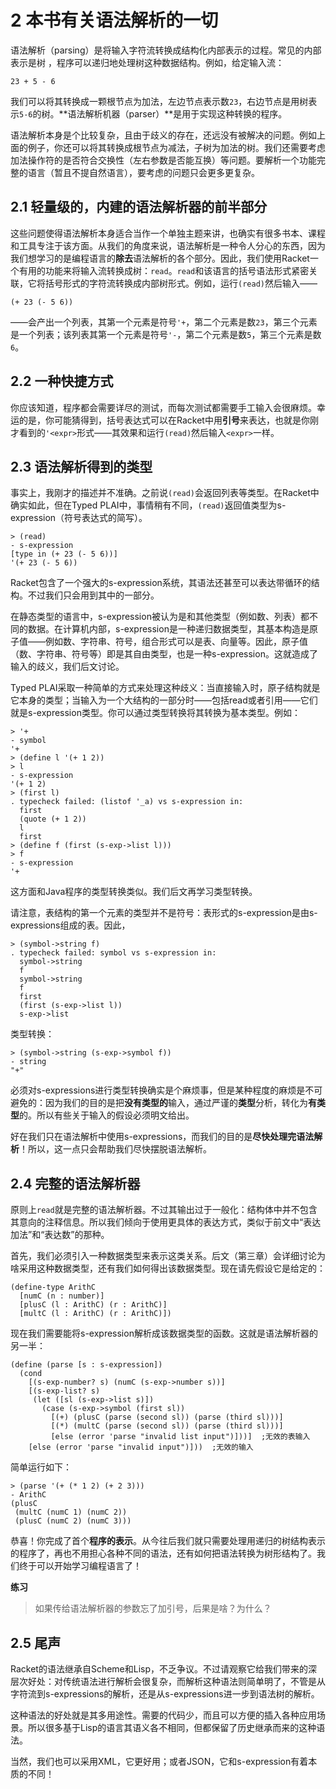 # 2 本书有关语法解析的一切

语法解析（parsing）是将输入字符流转换成结构化内部表示的过程。常见的内部表示是树 ，程序可以递归地处理树这种数据结构。例如，给定输入流：

```text
23 + 5 - 6
```

我们可以将其转换成一颗根节点为加法，左边节点表示数`23`，右边节点是用树表示`5-6`的树。**语法解析机器（parser）**是用于实现这种转换的程序。

语法解析本身是个比较复杂，且由于歧义的存在，还远没有被解决的问题。例如上面的例子，你还可以将其转换成根节点为减法，子树为加法的树。我们还需要考虑加法操作符的是否符合交换性（左右参数是否能互换）等问题。要解析一个功能完整的语言（暂且不提自然语言），要考虑的问题只会更多更复杂。

## 2.1 轻量级的，内建的语法解析器的前半部分

这些问题使得语法解析本身适合当作一个单独主题来讲，也确实有很多书本、课程和工具专注于该方面。从我们的角度来说，语法解析是一种令人分心的东西，因为我们想学习的是编程语言的**除去**语法解析的各个部分。因此，我们使用Racket一个有用的功能来将输入流转换成树：`read`。`read`和该语言的括号语法形式紧密关联，它将括号形式的字符流转换成内部树形式。例如，运行`(read)`然后输入——

```text
(+ 23 (- 5 6))
```

——会产出一个列表，其第一个元素是符号`'+`，第二个元素是数`23`，第三个元素是一个列表；该列表其第一个元素是符号`'-`，第二个元素是数`5`，第三个元素是数`6`。

## 2.2 一种快捷方式

你应该知道，程序都会需要详尽的测试，而每次测试都需要手工输入会很麻烦。幸运的是，你可能猜得到，括号表达式可以在Racket中用**引号**来表达，也就是你刚才看到的`'<expr>`形式——其效果和运行`(read)`然后输入`<expr>`一样。

## 2.3 语法解析得到的类型

事实上，我刚才的描述并不准确。之前说`(read)`会返回列表等类型。在Racket中确实如此，但在Typed PLAI中，事情稍有不同，`(read)`返回值类型为s-expression（符号表达式的简写）。

```racket
> (read)
- s-expression
[type in (+ 23 (- 5 6))]
'(+ 23 (- 5 6))
```

Racket包含了一个强大的s-expression系统，其语法还甚至可以表达带循环的结构。不过我们只会用到其中的一部分。

在静态类型的语言中，s-expression被认为是和其他类型（例如数、列表）都不同的数据。在计算机内部，s-expression是一种递归数据类型，其基本构造是原子值——例如数、字符串、符号，组合形式可以是表、向量等。因此，原子值（数、字符串、符号等）即是其自由类型，也是一种s-expression。这就造成了输入的歧义，我们后文讨论。

Typed PLAI采取一种简单的方式来处理这种歧义：当直接输入时，原子结构就是它本身的类型；当输入为一个大结构的一部分时——包括read或者引用——它们就是s-expression类型。你可以通过类型转换将其转换为基本类型。例如：

```racket
> '+
- symbol
'+
> (define l '(+ 1 2))
> l
- s-expression
'(+ 1 2)
> (first l)
. typecheck failed: (listof '_a) vs s-expression in:
  first
  (quote (+ 1 2))
  l
  first
> (define f (first (s-exp->list l)))
> f
- s-expression
'+
```

这方面和Java程序的类型转换类似。我们后文再学习类型转换。

请注意，表结构的第一个元素的类型并不是符号：表形式的s-expression是由s-expressions组成的表。因此，

```racket
> (symbol->string f)
. typecheck failed: symbol vs s-expression in:
  symbol->string
  f
  symbol->string
  f
  first
  (first (s-exp->list l))
  s-exp->list
```

类型转换：

```racket
> (symbol->string (s-exp->symbol f))
- string
"+"
```

必须对s-expressions进行类型转换确实是个麻烦事，但是某种程度的麻烦是不可避免的：因为我们的目的是把**没有类型的**输入，通过严谨的**类型**分析，转化为**有类型**的。所以有些关于输入的假设必须明文给出。

好在我们只在语法解析中使用s-expressions，而我们的目的是**尽快处理完语法解析**！所以，这一点只会帮助我们尽快摆脱语法解析。

## 2.4 完整的语法解析器

原则上`read`就是完整的语法解析器。不过其输出过于一般化：结构体中并不包含其意向的注释信息。所以我们倾向于使用更具体的表达方式，类似于前文中“表达加法”和“表达数”的那种。

首先，我们必须引入一种数据类型来表示这类关系。后文（第三章）会详细讨论为啥采用这种数据类型，还有我们如何得出该数据类型。现在请先假设它是给定的：

```
(define-type ArithC
  [numC (n : number)]
  [plusC (l : ArithC) (r : ArithC)]
  [multC (l : ArithC) (r : ArithC)])
```

现在我们需要能将s-expression解析成该数据类型的函数。这就是语法解析器的另一半：

```racket
(define (parse [s : s-expression])
  (cond
    [(s-exp-number? s) (numC (s-exp->number s))]
    [(s-exp-list? s)
     (let ([sl (s-exp->list s)])
       (case (s-exp->symbol (first sl))
         [(+) (plusC (parse (second sl)) (parse (third sl)))]
         [(*) (multC (parse (second sl)) (parse (third sl)))]
         [else (error 'parse "invalid list input")]))]  ;无效的表输入
    [else (error 'parse "invalid input")]))  ;无效的输入
```

简单运行如下：

```racket
> (parse '(+ (* 1 2) (+ 2 3)))
- ArithC
(plusC
 (multC (numC 1) (numC 2))
 (plusC (numC 2) (numC 3)))
```

恭喜！你完成了首个**程序的表示**。从今往后我们就只需要处理用递归的树结构表示的程序了，再也不用担心各种不同的语法，还有如何把语法转换为树形结构了。我们终于可以开始学习编程语言了！

__练习__

> 如果传给语法解析器的参数忘了加引号，后果是啥？为什么？


## 2.5 尾声

Racket的语法继承自Scheme和Lisp，不乏争议。不过请观察它给我们带来的深层次好处：对传统语法进行解析会很复杂，而解析这种语法则简单明了，不管是从字符流到s-expressions的解析，还是从s-expressions进一步到语法树的解析。

这种语法的好处就是其多用途性。需要的代码少，而且可以方便的插入各种应用场景。所以很多基于Lisp的语言其语义各不相同，但都保留了历史继承而来的这种语法。

当然，我们也可以采用XML，它更好用；或者JSON，它和s-expression有着本质的不同！
